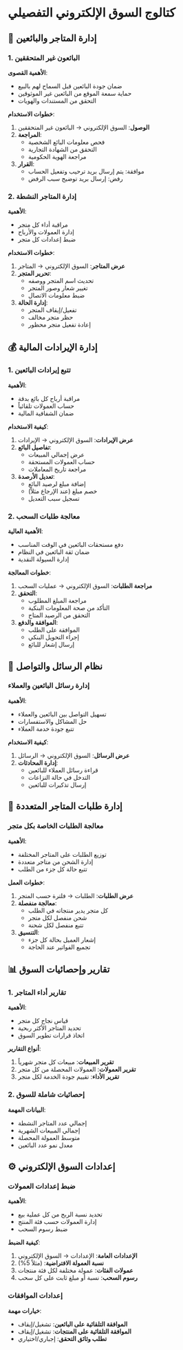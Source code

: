 # كتالوج السوق الإلكتروني التفصيلي

## 🏬 إدارة المتاجر والبائعين

### 1. البائعون غير المتحققين
**الأهمية القصوى**:
- ضمان جودة البائعين قبل السماح لهم بالبيع
- حماية سمعة الموقع من البائعين غير الموثوقين
- التحقق من المستندات والهويات

**خطوات الاستخدام**:
1. **الوصول**: السوق الإلكتروني → البائعون غير المتحققين
2. **المراجعة**:
   - فحص معلومات البائع الشخصية
   - التحقق من الشهادة التجارية
   - مراجعة الهوية الحكومية
3. **القرار**:
   - موافقة: يتم إرسال بريد ترحيب وتفعيل الحساب
   - رفض: إرسال بريد توضيح سبب الرفض

### 2. إدارة المتاجر النشطة
**الأهمية**:
- مراقبة أداء كل متجر
- إدارة العمولات والأرباح
- ضبط إعدادات كل متجر

**خطوات الاستخدام**:
1. **عرض المتاجر**: السوق الإلكتروني → المتاجر
2. **تحرير المتجر**:
   - تحديث اسم المتجر ووصفه
   - تغيير شعار وصور المتجر
   - ضبط معلومات الاتصال
3. **إدارة الحالة**:
   - تفعيل/إيقاف المتجر
   - حظر متجر مخالف
   - إعادة تفعيل متجر محظور

## 💰 إدارة الإيرادات المالية

### 1. تتبع إيرادات البائعين
**الأهمية**:
- مراقبة أرباح كل بائع بدقة
- حساب العمولات تلقائياً
- ضمان الشفافية المالية

**كيفية الاستخدام**:
1. **عرض الإيرادات**: السوق الإلكتروني → الإيرادات
2. **تفاصيل البائع**:
   - عرض إجمالي المبيعات
   - حساب العمولات المستحقة
   - مراجعة تاريخ المعاملات
3. **تعديل الأرصدة**:
   - إضافة مبلغ لرصيد البائع
   - خصم مبلغ (عند الإرجاع مثلاً)
   - تسجيل سبب التعديل

### 2. معالجة طلبات السحب
**الأهمية العالية**:
- دفع مستحقات البائعين في الوقت المناسب
- ضمان ثقة البائعين في النظام
- إدارة السيولة النقدية

**خطوات المعالجة**:
1. **مراجعة الطلبات**: السوق الإلكتروني → عمليات السحب
2. **التحقق**:
   - مراجعة المبلغ المطلوب
   - التأكد من صحة المعلومات البنكية
   - التحقق من الرصيد المتاح
3. **الموافقة والدفع**:
   - الموافقة على الطلب
   - إجراء التحويل البنكي
   - إرسال إشعار للبائع

## 📨 نظام الرسائل والتواصل

### إدارة رسائل البائعين والعملاء
**الأهمية**:
- تسهيل التواصل بين البائعين والعملاء
- حل المشاكل والاستفسارات
- تتبع جودة خدمة العملاء

**كيفية الاستخدام**:
1. **عرض الرسائل**: السوق الإلكتروني → الرسائل
2. **إدارة المحادثات**:
   - قراءة رسائل العملاء للبائعين
   - التدخل في حالة النزاعات
   - إرسال تذكيرات للبائعين

## 🛒 إدارة طلبات المتاجر المتعددة

### معالجة الطلبات الخاصة بكل متجر
**الأهمية**:
- توزيع الطلبات على المتاجر المختلفة
- إدارة الشحن من متاجر متعددة
- تتبع حالة كل جزء من الطلب

**خطوات العمل**:
1. **عرض الطلبات**: الطلبات → فلترة حسب المتجر
2. **معالجة منفصلة**:
   - كل متجر يدير منتجاته في الطلب
   - شحن منفصل لكل متجر
   - تتبع منفصل لكل شحنة
3. **التنسيق**:
   - إشعار العميل بحالة كل جزء
   - تجميع الفواتير عند الحاجة

## 📊 تقارير وإحصائيات السوق

### 1. تقارير أداء المتاجر
**الأهمية**:
- قياس نجاح كل متجر
- تحديد المتاجر الأكثر ربحية
- اتخاذ قرارات تطوير السوق

**أنواع التقارير**:
1. **تقرير المبيعات**: مبيعات كل متجر شهرياً
2. **تقرير العمولات**: العمولات المحصلة من كل متجر
3. **تقرير الأداء**: تقييم جودة الخدمة لكل متجر

### 2. إحصائيات شاملة للسوق
**البيانات المهمة**:
- إجمالي عدد المتاجر النشطة
- إجمالي المبيعات الشهرية
- متوسط العمولة المحصلة
- معدل نمو عدد البائعين

## ⚙️ إعدادات السوق الإلكتروني

### ضبط إعدادات العمولات
**الأهمية**:
- تحديد نسبة الربح من كل عملية بيع
- إدارة العمولات حسب فئة المنتج
- ضبط رسوم السحب

**كيفية الضبط**:
1. **الإعدادات العامة**: الإعدادات → السوق الإلكتروني
2. **نسبة العمولة الافتراضية**: (مثلاً 5%)
3. **عمولات الفئات**: عمولة مختلفة لكل فئة منتجات
4. **رسوم السحب**: نسبة أو مبلغ ثابت على كل سحب

### إعدادات الموافقات
**خيارات مهمة**:
- **الموافقة التلقائية على البائعين**: تشغيل/إيقاف
- **الموافقة التلقائية على المنتجات**: تشغيل/إيقاف
- **تطلب وثائق التحقق**: إجباري/اختياري